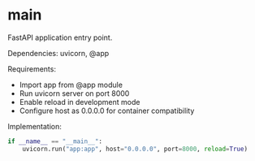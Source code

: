 # main

FastAPI application entry point.

Dependencies: uvicorn, @app

Requirements:
- Import app from @app module
- Run uvicorn server on port 8000
- Enable reload in development mode
- Configure host as 0.0.0.0 for container compatibility

Implementation:
```python
if __name__ == "__main__":
    uvicorn.run("app:app", host="0.0.0.0", port=8000, reload=True)
```
